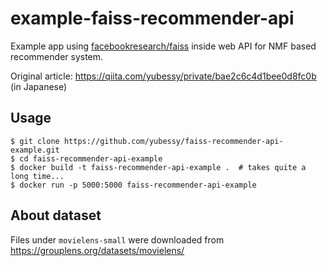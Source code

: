 # example-faiss-recommender-api

Example app using [facebookresearch/faiss](https://github.com/facebookresearch/faiss) inside web API for NMF based recommender system.

Original article: https://qiita.com/yubessy/private/bae2c6c4d1bee0d8fc0b (in Japanese)

## Usage

```
$ git clone https://github.com/yubessy/faiss-recommender-api-example.git
$ cd faiss-recommender-api-example
$ docker build -t faiss-recommender-api-example .  # takes quite a long time...
$ docker run -p 5000:5000 faiss-recommender-api-example
```

## About dataset

Files under `movielens-small` were downloaded from https://grouplens.org/datasets/movielens/
